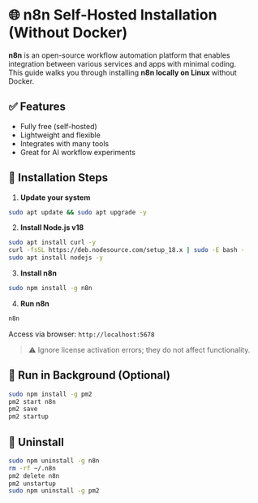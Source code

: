 # 🌐 n8n Self-Hosted Installation (Without Docker)

**n8n** is an open-source workflow automation platform that enables integration between various services and apps with minimal coding.  
This guide walks you through installing **n8n locally on Linux** without Docker.

## ✅ Features

- Fully free (self-hosted)
- Lightweight and flexible
- Integrates with many tools
- Great for AI workflow experiments

## 🚀 Installation Steps

1. **Update your system**
```bash
sudo apt update && sudo apt upgrade -y
```

2. **Install Node.js v18**
```bash
sudo apt install curl -y
curl -fsSL https://deb.nodesource.com/setup_18.x | sudo -E bash -
sudo apt install nodejs -y
```

3. **Install n8n**
```bash
sudo npm install -g n8n
```

4. **Run n8n**
```bash
n8n
```

Access via browser: `http://localhost:5678`

> ⚠️ Ignore license activation errors; they do not affect functionality.

## 🔄 Run in Background (Optional)
```bash
sudo npm install -g pm2
pm2 start n8n
pm2 save
pm2 startup
```

## 🧹 Uninstall
```bash
sudo npm uninstall -g n8n
rm -rf ~/.n8n
pm2 delete n8n
pm2 unstartup
sudo npm uninstall -g pm2
```